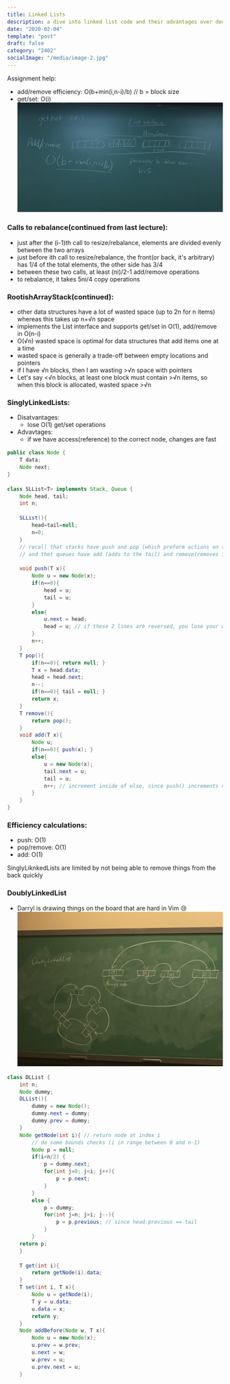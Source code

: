 ```yaml
---
title: Linked Lists
description: a dive into linked list code and their advantages over deques 
date: "2020-02-04"
template: "post"
draft: false 
category: "2402"
socialImage: "/media/image-2.jpg"
---
```

Assignment help:
 - add/remove efficiency: O(b+min(i,n-i)/b) // b = block size
 - get/set: O(i)
![](photos/IMG_8371.JPG)

### Calls to rebalance(continued from last lecture):
 - just after the (i-1)th call to resize/rebalance, elements are divided evenly between the two arrays
 - just before ith call to resize/rebalance, the front(or back, it's arbitrary) has 1/4 of the total elements, the other side has 3/4
 - between these two calls, at least (ni)/2-1 add/remove operations
 - to rebalance, it takes 5ni/4 copy operations
 
### RootishArrayStack(continued):
 - other data structures have a lot of wasted space (up to 2n for n items) whereas this takes up n+√n space
 - implements the List interface and supports get/set in O(1), add/remove in O(n-i)
 - O(√n) wasted space is optimal for data structures that add items one at a time
 - wasted space is generally a trade-off between empty locations and pointers
 - if I have √n blocks, then I am wasting  >√n space with pointers
 - Let's say <√n blocks, at least one block must contain >√n items, so when this block is allocated, wasted space >√n

### SinglyLinkedLists:
 - Disatvantages:
   - lose O(1) get/set operations
 - Advavtages:
   - if we have access(reference) to the correct node, changes are fast

```java
public class Node {
	T data;
	Node next;
}

class SLList<T> implements Stack, Queue {
	Node head, tail;
	int n;
	
	SLList(){
		head=tail=null;
		n=0;
	}
	// recall that stacks have push and pop (which preform actions on the head of the list)
	// and thet queues have add (adds to the tail) and remove(removes from head)

	void push(T x){
		Node u = new Node(x);
		if(n==0){
			head = u;
			tail = u;
		}
		else{
			u.next = head;
			head = u; // if these 2 lines are reversed, you lose your whole list :wave:
		}
		n++;
	}
	T pop(){
		if(n==0){ return null; }
		T x = head.data;
		head = head.next;
		n--;
		if(n==0){ tail = null; }
		return x;
	}
	T remove(){
		return pop();
	}
	void add(T x){
		Node u;
		if(n==0){ push(x); }
		else{
			u = new Node(x);
			tail.next = u;
			tail = u;
			n++; // increment inside of else, since push() increments n on its own
		}
	}
}	
```

### Efficiency calculations:
 - push: O(1)
 - pop/remove: O(1)
 - add: O(1)

SinglyLiknkedLists are limited by not being able to remove things from the back quickly

### DoublyLinkedList
 - Darryl is drawing things on the board that are hard in Vim :cry:
 ![circular doubly linked list](photos/IMG_2331.JPG)

```java
class DLList {
	int n;
	Node dummy;
	DLList(){
		dummy = new Node();
		dummy.next = dummy;
		dummy.prev = dummy;
	}
	Node getNode(int i){ // return node at index i
		// do some bounds checks (i in range between 0 and n-1)
		Node p = null;
		if(i<n/2) {
			p = dummy.next;
			for(int j=0; j<i; j++){
				p = p.next;
			}
		}
		else {
			p = dummy;
			for(int j=n; j>i; j--){
				p = p.previous; // since head.previous == tail
			}
		}
	return p;
	}
	
	T get(int i){
		return getNode(i).data;
	}
	T set(int i, T x){
		Node u = getNode(i);
		T y = u.data;
		u.data = x;
		return y;
	}
	Node addBefore(Node w, T x){
		Node u = new Node(x);
		u.prev = w.prev;
		u.next = w;
		w.prev = u;
		u.prev.next = u;
	}
```
